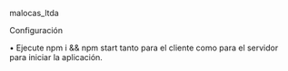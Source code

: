 malocas_ltda

Configuración

• Ejecute npm i && npm start tanto para el cliente como para el servidor para iniciar la aplicación.
